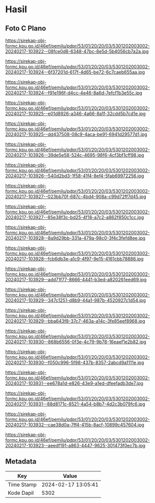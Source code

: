 # Hasil

## Foto C Plano

https://sirekap-obj-formc.kpu.go.id/46ef/pemilu/pdpr/53/01/20/20/03/5301202003002-20240217-103922--08fce0d8-6348-47bc-8e5d-5b4056cb7a2a.jpg

https://sirekap-obj-formc.kpu.go.id/46ef/pemilu/pdpr/53/01/20/20/03/5301202003002-20240217-103924--6f37201d-617f-4d65-be72-6c7caeb655aa.jpg

https://sirekap-obj-formc.kpu.go.id/46ef/pemilu/pdpr/53/01/20/20/03/5301202003002-20240217-103924--f91e196f-d4cc-4e46-8a6d-7efcf1b3e55c.jpg

https://sirekap-obj-formc.kpu.go.id/46ef/pemilu/pdpr/53/01/20/20/03/5301202003002-20240217-103925--e01d8926-a346-4a66-8a1f-32cdd5b7cd1e.jpg

https://sirekap-obj-formc.kpu.go.id/46ef/pemilu/pdpr/53/01/20/20/03/5301202003002-20240217-103925--dd437508-08c9-4aca-be91-6941d29577d1.jpg

https://sirekap-obj-formc.kpu.go.id/46ef/pemilu/pdpr/53/01/20/20/03/5301202003002-20240217-103926--39de5e58-524c-4695-98f6-4cf3bf1cff98.jpg

https://sirekap-obj-formc.kpu.go.id/46ef/pemilu/pdpr/53/01/20/20/03/5301202003002-20240217-103926--540d2bd3-1f58-41f4-8ef4-5fab69972256.jpg

https://sirekap-obj-formc.kpu.go.id/46ef/pemilu/pdpr/53/01/20/20/03/5301202003002-20240217-103927--023bb70f-687c-4bd4-908a-c99d72ff7d45.jpg

https://sirekap-obj-formc.kpu.go.id/46ef/pemilu/pdpr/53/01/20/20/03/5301202003002-20240217-103927--85e38f3c-bd25-4f18-a7c2-a862f850c1cc.jpg

https://sirekap-obj-formc.kpu.go.id/46ef/pemilu/pdpr/53/01/20/20/03/5301202003002-20240217-103928--8a9d29bb-331a-479a-98c0-3f4c3fefd8ee.jpg

https://sirekap-obj-formc.kpu.go.id/46ef/pemilu/pdpr/53/01/20/20/03/5301202003002-20240217-103928--fcb6db3e-a1c9-4f97-9e15-4161cbb78886.jpg

https://sirekap-obj-formc.kpu.go.id/46ef/pemilu/pdpr/53/01/20/20/03/5301202003002-20240217-103929--add71f77-8666-4441-b3ed-a820261eed69.jpg

https://sirekap-obj-formc.kpu.go.id/46ef/pemilu/pdpr/53/01/20/20/03/5301202003002-20240217-103929--347c1251-d8b9-44a1-987b-4520927c1d54.jpg

https://sirekap-obj-formc.kpu.go.id/46ef/pemilu/pdpr/53/01/20/20/03/5301202003002-20240217-103929--bba643f8-37c7-463a-a14c-3fe85eef8968.jpg

https://sirekap-obj-formc.kpu.go.id/46ef/pemilu/pdpr/53/01/20/20/03/5301202003002-20240217-103930--868b6556-0f3e-4c79-9b78-16eaef1e2b82.jpg

https://sirekap-obj-formc.kpu.go.id/46ef/pemilu/pdpr/53/01/20/20/03/5301202003002-20240217-103930--f050c996-5f98-437b-8357-2abcd9a1111e.jpg

https://sirekap-obj-formc.kpu.go.id/46ef/pemilu/pdpr/53/01/20/20/03/5301202003002-20240217-103931--ee678a1d-e826-43e9-a1ed-dfeefadb3de7.jpg

https://sirekap-obj-formc.kpu.go.id/46ef/pemilu/pdpr/53/01/20/20/03/5301202003002-20240217-103931--88d8171c-8521-4a54-b8b7-4d2c3b079fc6.jpg

https://sirekap-obj-formc.kpu.go.id/46ef/pemilu/pdpr/53/01/20/20/03/5301202003002-20240217-103932--cae38d0a-7ff4-415b-8acf-10899c457604.jpg

https://sirekap-obj-formc.kpu.go.id/46ef/pemilu/pdpr/53/01/20/20/03/5301202003002-20240217-103923--aeedf191-a863-4447-9625-301473f0ec7b.jpg


## Metadata

| Key        | Value               |
| ---------- | ------------------- |
| Time Stamp | 2024-02-17 13:05:41 |
| Kode Dapil | 5302                |



